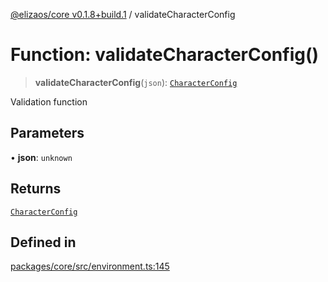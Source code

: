 [@elizaos/core v0.1.8+build.1](../index.md) / validateCharacterConfig

# Function: validateCharacterConfig()

> **validateCharacterConfig**(`json`): [`CharacterConfig`](../type-aliases/CharacterConfig.md)

Validation function

## Parameters

• **json**: `unknown`

## Returns

[`CharacterConfig`](../type-aliases/CharacterConfig.md)

## Defined in

[packages/core/src/environment.ts:145](https://github.com/gaiaaiagent/GAIA/blob/main/packages/core/src/environment.ts#L145)
